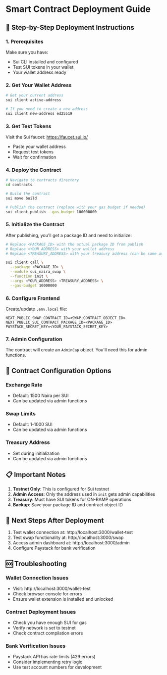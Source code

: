 # Smart Contract Deployment Guide

## 🚀 **Step-by-Step Deployment Instructions**

### **1. Prerequisites**
Make sure you have:
- Sui CLI installed and configured
- Test SUI tokens in your wallet
- Your wallet address ready

### **2. Get Your Wallet Address**
```bash
# Get your current address
sui client active-address

# If you need to create a new address
sui client new-address ed25519
```

### **3. Get Test Tokens**
Visit the Sui faucet: https://faucet.sui.io/
- Paste your wallet address
- Request test tokens
- Wait for confirmation

### **4. Deploy the Contract**
```bash
# Navigate to contracts directory
cd contracts

# Build the contract
sui move build

# Publish the contract (replace with your gas budget if needed)
sui client publish --gas-budget 100000000
```

### **5. Initialize the Contract**
After publishing, you'll get a package ID and need to initialize:

```bash
# Replace <PACKAGE_ID> with the actual package ID from publish
# Replace <YOUR_ADDRESS> with your wallet address
# Replace <TREASURY_ADDRESS> with your treasury address (can be same as your address)

sui client call \
  --package <PACKAGE_ID> \
  --module sui_naira_swap \
  --function init \
  --args <YOUR_ADDRESS> <TREASURY_ADDRESS> \
  --gas-budget 10000000
```

### **6. Configure Frontend**
Create/update `.env.local` file:
```env
NEXT_PUBLIC_SWAP_CONTRACT_ID=<SWAP_CONTRACT_OBJECT_ID>
NEXT_PUBLIC_SUI_CONTRACT_PACKAGE_ID=<PACKAGE_ID>
PAYSTACK_SECRET_KEY=<YOUR_PAYSTACK_SECRET_KEY>
```

### **7. Admin Configuration**
The contract will create an `AdminCap` object. You'll need this for admin functions.

## 🔧 **Contract Configuration Options**

### **Exchange Rate**
- Default: 1500 Naira per SUI
- Can be updated via admin functions

### **Swap Limits**
- Default: 1-1000 SUI
- Can be updated via admin functions

### **Treasury Address**
- Set during initialization
- Can be updated via admin functions

## 📋 **Important Notes**

1. **Testnet Only**: This is configured for Sui testnet
2. **Admin Access**: Only the address used in `init` gets admin capabilities
3. **Treasury**: Must have SUI tokens for ON-RAMP operations
4. **Backup**: Save your package ID and contract object ID

## 🎯 **Next Steps After Deployment**

1. Test wallet connection at: http://localhost:3000/wallet-test
2. Test swap functionality at: http://localhost:3000/swap
3. Access admin dashboard at: http://localhost:3000/admin
4. Configure Paystack for bank verification

## 🆘 **Troubleshooting**

### **Wallet Connection Issues**
- Visit: http://localhost:3000/wallet-test
- Check browser console for errors
- Ensure wallet extension is installed and unlocked

### **Contract Deployment Issues**
- Check you have enough SUI for gas
- Verify network is set to testnet
- Check contract compilation errors

### **Bank Verification Issues**
- Paystack API has rate limits (429 errors)
- Consider implementing retry logic
- Use test account numbers for development